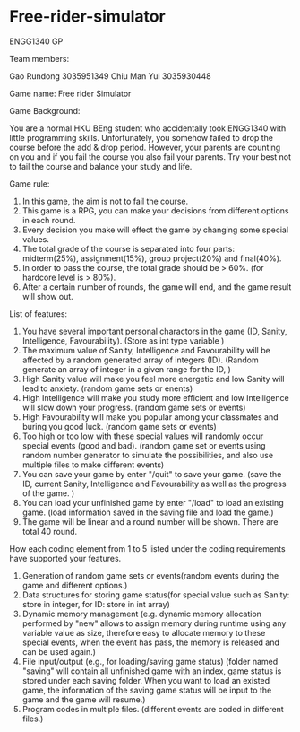 # Free-rider-simulator
ENGG1340 GP

Team members:

Gao Rundong 3035951349
Chiu Man Yui 3035930448


Game name: Free rider Simulator


Game Background:

You are a normal HKU BEng student who accidentally took ENGG1340 with little programming skills.
Unfortunately, you somehow failed to drop the course before the add & drop period.
However, your parents are counting on you and if you fail the course you also fail your parents.
Try your best not to fail the course and balance your study and life.


Game rule:

1. In this game, the aim is not to fail the course.
2. This game is a RPG, you can make your decisions from different options in each round.
3. Every decision you make will effect the game by changing some special values.
4. The total grade of the course is separated into four parts: midterm(25%), assignment(15%), group project(20%) and final(40%).
5. In order to pass the course, the total grade should be > 60%. (for hardcore level is > 80%).
6. After a certain number of rounds, the game will end, and the game result will show out.


List of features:

1. You have several important personal charactors in the game (ID, Sanity, Intelligence, Favourability).
(Store as int type variable )
2. The maximum value of Sanity, Intelligence and Favourability will be affected by a random generated array of integers (ID).
(Random generate an array of integer in a given range for the ID, )
3. High Sanity value will make you feel more energetic and low Sanity will lead to anxiety.
(random game sets or enents)
4. High Intelligence will make you study more efficient and low Intelligence will slow down your progress.
(random game sets or events)
5. High Favourability will make you popular among your classmates and buring you good luck.
(random game sets or events)
6. Too high or too low with these special values will randomly occur special events (good and bad).
(random game set or events using random number generator to simulate the possibilities, and also use multiple files to make different events)
7. You can save your game by enter "/quit" to save your game.
(save the ID, current Sanity, Intelligence and Favourability as well as the progress of the game. )
8. You can load your unfinished game by enter "/load" to load an existing game.
(load information saved in the saving file and load the game.)
9. The game will be linear and a round number will be shown. There are total 40 round.



How each coding element from 1 to 5 listed under the coding requirements have supported your features.
1. Generation of random game sets or events(random events during the game and different options.)
2. Data structures for storing game status(for special value such as Sanity: store in integer, for ID: store in int array)
3. Dynamic memory management
(e.g. dynamic memory allocation performed by "new" allows to assign memory during runtime using any variable value as size, therefore easy to allocate memory to these special events, when the event has pass, the memory is released and can be used again.)
4. File input/output (e.g., for loading/saving game status)
(folder named "saving" will contain all unfinished game with an index, game status is stored under each saving folder. When you want to load an existed game, the information of the saving game status will be input to the game and the game will resume.)
5. Program codes in multiple files.
(different events are coded in different files.)

 
